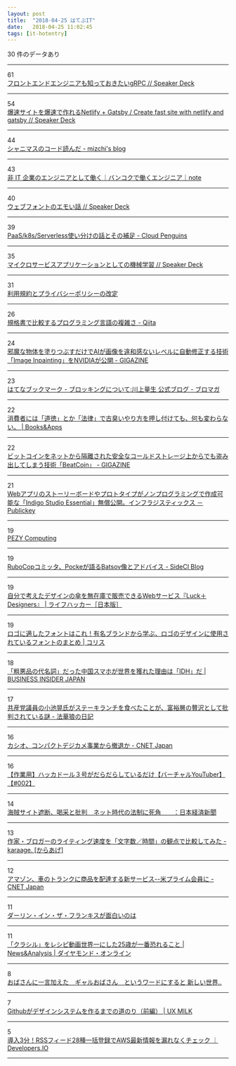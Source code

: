 ```yaml
---
layout: post
title:  "2018-04-25 はてぶIT"
date:   2018-04-25 11:02:45
tags: [it-hotentry]
---
```

30 件のデータあり

<hr><div class="row">
<div class="col-1"><span class="badge badge-pill badge-success h2">61</span></div>
<div class="col-11"><a href='https://speakerdeck.com/suusan2go/hurontoendoenziniamozhi-tuteokitaigrpc' target='_blank'>フロントエンドエンジニアも知っておきたいgRPC // Speaker Deck</a></div>
</div>
<hr>
<div class="row">
<div class="col-1"><span class="badge badge-pill badge-success h2">54</span></div>
<div class="col-11"><a href='https://speakerdeck.com/mottox2/create-fast-site-with-netlify-and-gatsby' target='_blank'>爆速サイトを爆速で作れるNetlify + Gatsby / Create fast site with netlify and gatsby // Speaker Deck</a></div>
</div>
<hr>
<div class="row">
<div class="col-1"><span class="badge badge-pill badge-success h2">44</span></div>
<div class="col-11"><a href='http://mizchi.hatenablog.com/entry/2018/04/24/231457' target='_blank'>シャニマスのコード読んだ - mizchi's blog</a></div>
</div>
<hr>
<div class="row">
<div class="col-1"><span class="badge badge-pill badge-success h2">43</span></div>
<div class="col-11"><a href='https://note.mu/tamanyan/n/n67391cd83a7e' target='_blank'>非 IT 企業のエンジニアとして働く｜バンコクで働くエンジニア｜note</a></div>
</div>
<hr>
<div class="row">
<div class="col-1"><span class="badge badge-pill badge-success h2">40</span></div>
<div class="col-11"><a href='https://speakerdeck.com/takanorip/uebuhuontofalseemoihua' target='_blank'>ウェブフォントのエモい話 // Speaker Deck</a></div>
</div>
<hr>
<div class="row">
<div class="col-1"><span class="badge badge-pill badge-success h2">39</span></div>
<div class="col-11"><a href='http://jaco.udcp.info/entry/paas-k8s-serverless' target='_blank'>PaaS/k8s/Serverless使い分けの話とその補足 - Cloud Penguins</a></div>
</div>
<hr>
<div class="row">
<div class="col-1"><span class="badge badge-pill badge-success h2">35</span></div>
<div class="col-11"><a href='https://speakerdeck.com/kumon/maikurosabisuapurikesiyontositefalseji-jie-xue-xi' target='_blank'>マイクロサービスアプリケーションとしての機械学習 // Speaker Deck</a></div>
</div>
<hr>
<div class="row">
<div class="col-1"><span class="badge badge-pill badge-success h2">31</span></div>
<div class="col-11"><a href='https://help.twitter.com/ja/rules-and-policies/update-privacy-policy' target='_blank'>利用規約とプライバシーポリシーの改定</a></div>
</div>
<hr>
<div class="row">
<div class="col-1"><span class="badge badge-pill badge-success h2">26</span></div>
<div class="col-11"><a href='https://qiita.com/raccy/items/efe15fc11d2cfccd41d8' target='_blank'>規格書で比較するプログラミング言語の複雑さ - Qiita</a></div>
</div>
<hr>
<div class="row">
<div class="col-1"><span class="badge badge-pill badge-success h2">24</span></div>
<div class="col-11"><a href='https://gigazine.net/news/20180425-nvidia-image-inpainting/' target='_blank'>邪魔な物体を塗りつぶすだけでAIが画像を違和感ないレベルに自動修正する技術「Image Inpainting」をNVIDIAが公開 - GIGAZINE</a></div>
</div>
<hr>
<div class="row">
<div class="col-1"><span class="badge badge-pill badge-success h2">23</span></div>
<div class="col-11"><a href='http://b.hatena.ne.jp/entry/ch.nicovideo.jp/kawango/blomaga/ar1496563' target='_blank'>はてなブックマーク - ブロッキングについて:川上量生 公式ブログ - ブロマガ</a></div>
</div>
<hr>
<div class="row">
<div class="col-1"><span class="badge badge-pill badge-success h2">22</span></div>
<div class="col-11"><a href='https://blog.tinect.jp/?p=51091' target='_blank'>消費者には「道徳」とか「法律」で古臭いやり方を押し付けても、何も変わらない。 | Books&Apps</a></div>
</div>
<hr>
<div class="row">
<div class="col-1"><span class="badge badge-pill badge-success h2">22</span></div>
<div class="col-11"><a href='https://gigazine.net/news/20180424-bitcoin-steal-beatcoin/' target='_blank'>ビットコインをネットから隔離された安全なコールドストレージ上からでも盗み出してしまう技術「BeatCoin」 - GIGAZINE</a></div>
</div>
<hr>
<div class="row">
<div class="col-1"><span class="badge badge-pill badge-success h2">21</span></div>
<div class="col-11"><a href='http://www.publickey1.jp/blog/18/webindigo_studio_essential.html' target='_blank'>Webアプリのストーリーボードやプロトタイプがノンプログラミングで作成可能な「Indigo Studio Essential」無償公開。インフラジスティックス － Publickey</a></div>
</div>
<hr>
<div class="row">
<div class="col-1"><span class="badge badge-pill badge-success h2">19</span></div>
<div class="col-11"><a href='http://pezy.jp/news/news20180424/' target='_blank'>PEZY Computing</a></div>
</div>
<hr>
<div class="row">
<div class="col-1"><span class="badge badge-pill badge-success h2">19</span></div>
<div class="col-11"><a href='http://blog-ja.sideci.com/entry/rubocop-committer-pocke-interview' target='_blank'>RuboCopコミッタ、Pockeが語るBatsov像とアドバイス - SideCI Blog</a></div>
</div>
<hr>
<div class="row">
<div class="col-1"><span class="badge badge-pill badge-success h2">19</span></div>
<div class="col-11"><a href='https://www.lifehacker.jp/2018/04/new-service-news-press-luck-plus-designers.html' target='_blank'>自分で考えたデザインの傘を無在庫で販売できるWebサービス『Luck＋Designers』 | ライフハッカー［日本版］</a></div>
</div>
<hr>
<div class="row">
<div class="col-1"><span class="badge badge-pill badge-success h2">19</span></div>
<div class="col-11"><a href='https://coliss.com/articles/build-websites/operation/design/which-font-was-used-on-the-logos.html' target='_blank'>ロゴに適したフォントはこれ！有名ブランドから学ぶ、ロゴのデザインに使用されているフォントのまとめ | コリス</a></div>
</div>
<hr>
<div class="row">
<div class="col-1"><span class="badge badge-pill badge-success h2">18</span></div>
<div class="col-11"><a href='https://www.businessinsider.jp/post-166310' target='_blank'>「粗悪品の代名詞」だった中国スマホが世界を獲れた理由は「IDH」だ | BUSINESS INSIDER JAPAN</a></div>
</div>
<hr>
<div class="row">
<div class="col-1"><span class="badge badge-pill badge-success h2">17</span></div>
<div class="col-11"><a href='http://d.hatena.ne.jp/hokke-ookami/20180424/1524554667' target='_blank'>共産党議員の小池晃氏がステーキランチを食べたことが、富裕層の贅沢として批判されている謎 - 法華狼の日記</a></div>
</div>
<hr>
<div class="row">
<div class="col-1"><span class="badge badge-pill badge-success h2">16</span></div>
<div class="col-11"><a href='https://japan.cnet.com/article/35118286/' target='_blank'>カシオ、コンパクトデジカメ事業から撤退か - CNET Japan</a></div>
</div>
<hr>
<div class="row">
<div class="col-1"><span class="badge badge-pill badge-success h2">16</span></div>
<div class="col-11"><a href='http://www.youtube.com/watch?v=cAvgaf_uq8g' target='_blank'>【作業用】ハッカドール３号がだらだらしているだけ【バーチャルYouTuber】【#002】</a></div>
</div>
<hr>
<div class="row">
<div class="col-1"><span class="badge badge-pill badge-success h2">14</span></div>
<div class="col-11"><a href='https://www.nikkei.com/article/DGXMZO29781400U8A420C1EA1000/' target='_blank'>海賊サイト遮断、喝采と批判　ネット時代の法制に死角　　：日本経済新聞</a></div>
</div>
<hr>
<div class="row">
<div class="col-1"><span class="badge badge-pill badge-success h2">13</span></div>
<div class="col-11"><a href='http://karaage.hatenadiary.jp/entry/2018/04/25/073000' target='_blank'>作家・ブロガーのライティング速度を「文字数／時間」の観点で比較してみた - karaage. [からあげ]</a></div>
</div>
<hr>
<div class="row">
<div class="col-1"><span class="badge badge-pill badge-success h2">12</span></div>
<div class="col-11"><a href='https://japan.cnet.com/article/35118295/' target='_blank'>アマゾン、車のトランクに商品を配達する新サービス--米プライム会員に - CNET Japan</a></div>
</div>
<hr>
<div class="row">
<div class="col-1"><span class="badge badge-pill badge-success h2">11</span></div>
<div class="col-11"><a href='https://anond.hatelabo.jp/20180425045335' target='_blank'>ダーリン・イン・ザ・フランキスが面白いのは</a></div>
</div>
<hr>
<div class="row">
<div class="col-1"><span class="badge badge-pill badge-success h2">11</span></div>
<div class="col-11"><a href='http://diamond.jp/articles/-/168167' target='_blank'>「クラシル」をレシピ動画世界一にした25歳が一番恐れること | News&Analysis | ダイヤモンド・オンライン</a></div>
</div>
<hr>
<div class="row">
<div class="col-1"><span class="badge badge-pill badge-success h2">8</span></div>
<div class="col-11"><a href='https://anond.hatelabo.jp/20180424160526' target='_blank'>おばさんに一言加えた　ギャルおばさん　というワードにすると 新しい世界..</a></div>
</div>
<hr>
<div class="row">
<div class="col-1"><span class="badge badge-pill badge-success h2">7</span></div>
<div class="col-11"><a href='http://uxmilk.jp/71338' target='_blank'>Githubがデザインシステムを作るまでの道のり（前編） | UX MILK</a></div>
</div>
<hr>
<div class="row">
<div class="col-1"><span class="badge badge-pill badge-success h2">5</span></div>
<div class="col-11"><a href='https://dev.classmethod.jp/cloud/aws/aws-rss-feeds/' target='_blank'>導入3分！RSSフィード28種一括登録でAWS最新情報を漏れなくチェック ｜ Developers.IO</a></div>
</div>
<hr>
